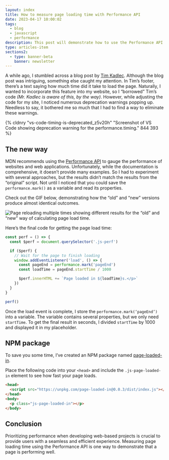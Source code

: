 ```yaml
---
layout: index
title: How to measure page loading time with Performance API
date: 2023-04-17 10:00:02
tags:
  - blog
  - javascript
  - performance
description: This post will demonstrate how to use the Performance API to measure page loading time.
type: articles-item
sections2:
  - type: banner-beta
    banner: newsletter
---
```


A while ago, I stumbled across a blog post by [Tim Kadlec](https://timkadlec.com/). Although the blog post was intriguing, something else caught my attention. In Tim’s footer, there’s a text saying how much time did it take to load the page. Naturally, I wanted to incorporate this feature into my website, so I “borrowed” Tim’s code _(Mr. Kadlec is aware of this, by the way)_. However, while adjusting the code for my site, I noticed numerous deprecation warnings popping up. Needless to say, it bothered me so much that I had to find a way to eliminate these warnings.

{% cldnry "vs-code-timing-is-deprecated_z5v20h" "Screenshot of VS Code showing deprecation warning for the performance.timing." 844 393 %}

## The new way

MDN recommends using the [Performance API](https://developer.mozilla.org/en-US/docs/Web/API/Performance_API) to gauge the performance of websites and web applications. Unfortunately, while the documentation is comprehensive, it doesn’t provide many examples. So I had to experiment with several approaches, but the results didn’t match the results from the “original” script. Not until I noticed that you could save the `performance.mark()` as a variable and read its properties.

Check out the GIF below, demonstrating how the “old” and “new” versions produce almost identical outcomes.

<div class="bg-alpha padding">

![Page reloading multiple times showing different results for the “old” and “new” way of calculating page load time.](https://res.cloudinary.com/starbist/image/upload/v1680258036/page-load_iknj8x.gif)

</div>

Here’s the final code for getting the page load time:

```js
const perf = () => {
  const $perf = document.querySelector('.js-perf')

  if ($perf) {
    // Wait for the page to finish loading
    window.addEventListener('load', () => {
      const pageEnd = performance.mark('pageEnd')
      const loadTime = pageEnd.startTime / 1000

      $perf.innerHTML += `Page loaded in ${loadTime}s.</p>`
    })
  }
}

perf()
```

Once the load event is complete, I store the `performance.mark(‘pageEnd’)` into a variable. The variable contains several properties, but we only need `startTime`. To get the final result in seconds, I divided `startTime` by 1000 and displayed it in my placeholder.

## NPM package

To save you some time, I’ve created an NPM package named [page-loaded-in](https://www.npmjs.com/package/page-loaded-in).

Place the following code into your `<head>` and include the `.js-page-loaded-in` element to see how fast your page loads.

```html
<head>
  <script src="https://unpkg.com/page-loaded-in@0.0.3/dist/index.js"></script>
</head>
<body>
  <p class="js-page-loaded-in"></p>
</body>

```

## Conclusion

Prioritizing performance when developing web-based projects is crucial to provide users with a seamless and efficient experience. Measuring page loading time using the Performance API is one way to demonstrate that a page is performing well.
